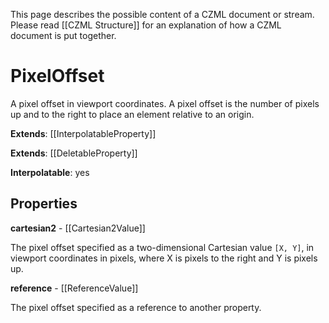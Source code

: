 This page describes the possible content of a CZML document or stream. Please read [[CZML Structure]] for an explanation of how a CZML document is put together.

# PixelOffset

A pixel offset in viewport coordinates. A pixel offset is the number of pixels up and to the right to place an element relative to an origin.

**Extends**: [[InterpolatableProperty]]

**Extends**: [[DeletableProperty]]

**Interpolatable**: yes

## Properties

**cartesian2** - [[Cartesian2Value]]

The pixel offset specified as a two-dimensional Cartesian value `[X, Y]`, in viewport coordinates in pixels, where X is pixels to the right and Y is pixels up.


**reference** - [[ReferenceValue]]

The pixel offset specified as a reference to another property.


